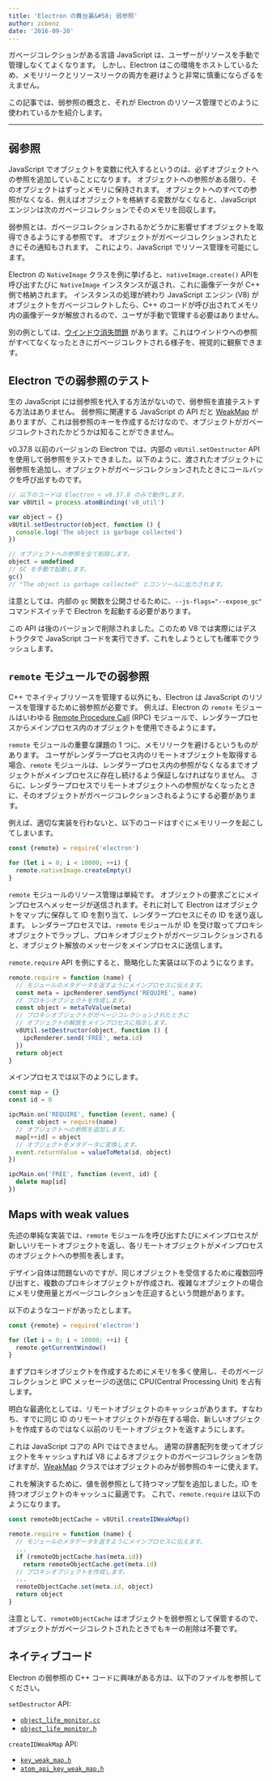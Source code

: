```yaml
---
title: 'Electron の舞台裏&#58; 弱参照'
author: zcbenz
date: '2016-09-20'
---
```


ガベージコレクションがある言語 JavaScript は、ユーザーがリソースを手動で管理しなくてよくなります。 しかし、Electron はこの環境をホストしているため、メモリリークとリソースリークの両方を避けようと非常に慎重にならざるをえません。

この記事では、弱参照の概念と、それが Electron のリソース管理でどのように使われているかを紹介します。

---

## 弱参照

JavaScript でオブジェクトを変数に代入するというのは、必ずオブジェクトへの参照を追加していることになります。 オブジェクトへの参照がある限り、そのオブジェクトはずっとメモリに保持されます。 オブジェクトへのすべての参照がなくなる、例えばオブジェクトを格納する変数がなくなると、JavaScript エンジンは次のガベージコレクションでそのメモリを回収します。

弱参照とは、ガベージコレクションされるかどうかに影響せずオブジェクトを取得できるようにする参照です。 オブジェクトがガベージコレクションされたときにその通知もされます。 これにより、JavaScript でリソース管理を可能にします。

Electron の `NativeImage` クラスを例に挙げると、`nativeImage.create()` APIを呼び出すたびに `NativeImage` インスタンスが返され、これに画像データが C++ 側で格納されます。 インスタンスの処理が終わり JavaScript エンジン (V8) がオブジェクトをガベージコレクトしたら、C++ のコードが呼び出されてメモリ内の画像データが解放されるので、ユーザが手動で管理する必要はありません。

別の例としては、[ウインドウ消失問題](https://electronjs.org/docs/faq/#my-apps-windowtray-disappeared-after-a-few-minutes) があります。これはウインドウへの参照がすべてなくなったときにガベージコレクトされる様子を、視覚的に観察できます。

## Electron での弱参照のテスト

生の JavaScript には弱参照を代入する方法がないので、弱参照を直接テストする方法はありません。 弱参照に関連する JavaScript の API だと [WeakMap](https://developer.mozilla.org/en-US/docs/Web/JavaScript/Reference/Global_Objects/WeakMap) がありますが、これは弱参照のキーを作成するだけなので、オブジェクトがガベージコレクトされたかどうかは知ることができません。

v0.37.8 以前のバージョンの Electron では、内部の `v8Util.setDestructor` API を使用して弱参照をテストできました。以下のように、渡されたオブジェクトに弱参照を追加し、オブジェクトがガベージコレクションされたときにコールバックを呼び出すものです。

```javascript
// 以下のコードは Electron < v0.37.8 のみで動作します。
var v8Util = process.atomBinding('v8_util')

var object = {}
v8Util.setDestructor(object, function () {
  console.log('The object is garbage collected')
})

// オブジェクトへの参照を全て削除します。
object = undefined
// GC を手動で起動します。
gc()
// "The object is garbage collected" とコンソールに出力されます。
```

注意としては、内部の `gc` 関数を公開させるために、`--js-flags="--expose_gc"` コマンドスイッチで Electron を起動する必要があります。

この API は後のバージョンで削除されました。このため V8 では実際にはデストラクタで JavaScript コードを実行できず、これをしようとしても確率でクラッシュします。

## `remote` モジュールでの弱参照

C++ でネイティブリソースを管理する以外にも、Electron は JavaScript のリソースを管理するために弱参照が必要です。 例えば、Electron の `remote` モジュールはいわゆる [Remote Procedure Call](https://en.wikipedia.org/wiki/Remote_procedure_call) (RPC) モジュールで、レンダラープロセスからメインプロセス内のオブジェクトを使用できるようにます。

`remote` モジュールの重要な課題の 1 つに、メモリリークを避けるというものがあります。 ユーザがレンダラープロセス内のリモートオブジェクトを取得する場合、`remote` モジュールは、レンダラープロセス内の参照がなくなるまでオブジェクトがメインプロセスに存在し続けるよう保証しなければなりません。 さらに、レンダラープロセスでリモートオブジェクトへの参照がなくなったときに、そのオブジェクトがガベージコレクションされるようにする必要があります。

例えば、適切な実装を行わないと、以下のコードはすぐにメモリリークを起こしてしまいます。

```javascript
const {remote} = require('electron')

for (let i = 0; i < 10000; ++i) {
  remote.nativeImage.createEmpty()
}
```

`remote` モジュールのリソース管理は単純です。 オブジェクトの要求ごとにメインプロセスへメッセージが送信されます。それに対して Electron はオブジェクトをマップに保存して ID を割り当て、レンダラープロセスにその ID を送り返します。 レンダラープロセスでは、`remote` モジュールが ID を受け取ってプロキシオブジェクトでラップし、プロキシオブジェクトがガベージコレクションされると、オブジェクト解放のメッセージをメインプロセスに送信します。

`remote.require` API を例にすると、簡略化した実装は以下のようになります。

```javascript
remote.require = function (name) {
  // モジュールのメタデータを返すようにメインプロセスに伝えます。
  const meta = ipcRenderer.sendSync('REQUIRE', name)
  // プロキシオブジェクトを作成します。
  const object = metaToValue(meta)
  // プロキシオブジェクトがガベージコレクションされたときに
  // オブジェクトの解放をメインプロセスに指示します。
  v8Util.setDestructor(object, function () {
    ipcRenderer.send('FREE', meta.id)
  })
  return object
}
```

メインプロセスでは以下のようにします。

```javascript
const map = {}
const id = 0

ipcMain.on('REQUIRE', function (event, name) {
  const object = require(name)
  // オブジェクトへの参照を追加します。
  map[++id] = object
  // オブジェクトをメタデータに変換します。
  event.returnValue = valueToMeta(id, object)
})

ipcMain.on('FREE', function (event, id) {
  delete map[id]
})
```

## Maps with weak values

先述の単純な実装では、`remote` モジュールを呼び出すたびにメインプロセスが新しいリモートオブジェクトを返し、各リモートオブジェクトがメインプロセスのオブジェクトへの参照を表します。

デザイン自体は問題ないのですが、同じオブジェクトを受信するために複数回呼び出すと、複数のプロキシオブジェクトが作成され、複雑なオブジェクトの場合にメモリ使用量とガベージコレクションを圧迫するという問題があります。

以下のようなコードがあったとします。

```javascript
const {remote} = require('electron')

for (let i = 0; i < 10000; ++i) {
  remote.getCurrentWindow()
}
```

まずプロキシオブジェクトを作成するためにメモリを多く使用し、そのガベージコレクションと IPC メッセージの送信に CPU(Central Processing Unit) を占有します。

明白な最適化としては、リモートオブジェクトのキャッシュがあります。すなわち、すでに同じ ID のリモートオブジェクトが存在する場合、新しいオブジェクトを作成するのではなく以前のリモートオブジェクトを返すようにします。

これは JavaScript コアの API ではできません。 通常の辞書配列を使ってオブジェクトをキャッシュすれば V8 によるオブジェクトのガベージコレクションを防げますが、[WeakMap](https://developer.mozilla.org/en-US/docs/Web/JavaScript/Reference/Global_Objects/WeakMap) クラスではオブジェクトのみが弱参照のキーに使えます。

これを解決するために、値を弱参照として持つマップ型を追加しました。ID を持つオブジェクトのキャッシュに最適です。 これで、`remote.require` は以下のようになります。

```javascript
const remoteObjectCache = v8Util.createIDWeakMap()

remote.require = function (name) {
  // モジュールのメタデータを返すようにメインプロセスに伝えます。
  ...
  if (remoteObjectCache.has(meta.id))
    return remoteObjectCache.get(meta.id)
  // プロキシオブジェクトを作成します。
  ...
  remoteObjectCache.set(meta.id, object)
  return object
}
```

注意として、`remoteObjectCache` はオブジェクトを弱参照として保管するので、オブジェクトがガベージコレクトされたときでもキーの削除は不要です。

## ネイティブコード

Electron の弱参照の C++ コードに興味がある方は、以下のファイルを参照してください。

`setDestructor` API:

* [`object_life_monitor.cc`](https://github.com/electron/electron/blob/v1.3.4/atom/common/api/object_life_monitor.cc)
* [`object_life_monitor.h`](https://github.com/electron/electron/blob/v1.3.4/atom/common/api/object_life_monitor.h)

`createIDWeakMap` API:

* [`key_weak_map.h`](https://github.com/electron/electron/blob/v1.3.4/atom/common/key_weak_map.h)
* [`atom_api_key_weak_map.h`](https://github.com/electron/electron/blob/v1.3.4/atom/common/api/atom_api_key_weak_map.h)

